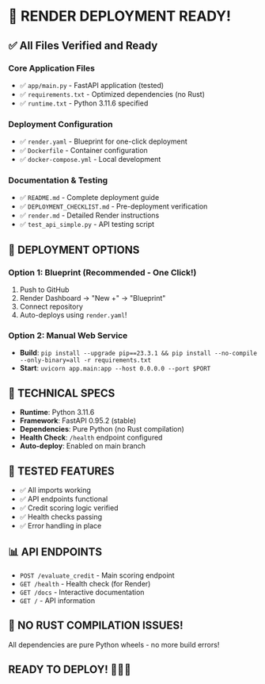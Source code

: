 # 🚀 RENDER DEPLOYMENT READY!

## ✅ All Files Verified and Ready

### Core Application Files
- ✅ `app/main.py` - FastAPI application (tested)
- ✅ `requirements.txt` - Optimized dependencies (no Rust)
- ✅ `runtime.txt` - Python 3.11.6 specified

### Deployment Configuration  
- ✅ `render.yaml` - Blueprint for one-click deployment
- ✅ `Dockerfile` - Container configuration
- ✅ `docker-compose.yml` - Local development

### Documentation & Testing
- ✅ `README.md` - Complete deployment guide
- ✅ `DEPLOYMENT_CHECKLIST.md` - Pre-deployment verification  
- ✅ `render.md` - Detailed Render instructions
- ✅ `test_api_simple.py` - API testing script

## 🎯 DEPLOYMENT OPTIONS

### Option 1: Blueprint (Recommended - One Click!)
1. Push to GitHub
2. Render Dashboard → "New +" → "Blueprint" 
3. Connect repository
4. Auto-deploys using `render.yaml`!

### Option 2: Manual Web Service
- **Build**: `pip install --upgrade pip==23.3.1 && pip install --no-compile --only-binary=all -r requirements.txt`
- **Start**: `uvicorn app.main:app --host 0.0.0.0 --port $PORT`

## 🔧 TECHNICAL SPECS
- **Runtime**: Python 3.11.6
- **Framework**: FastAPI 0.95.2 (stable)
- **Dependencies**: Pure Python (no Rust compilation)
- **Health Check**: `/health` endpoint configured
- **Auto-deploy**: Enabled on main branch

## 🧪 TESTED FEATURES
- ✅ All imports working
- ✅ API endpoints functional  
- ✅ Credit scoring logic verified
- ✅ Health checks passing
- ✅ Error handling in place

## 📊 API ENDPOINTS
- `POST /evaluate_credit` - Main scoring endpoint
- `GET /health` - Health check (for Render)
- `GET /docs` - Interactive documentation
- `GET /` - API information

## 🚨 NO RUST COMPILATION ISSUES!
All dependencies are pure Python wheels - no more build errors!

## READY TO DEPLOY! 🚀🚀🚀
